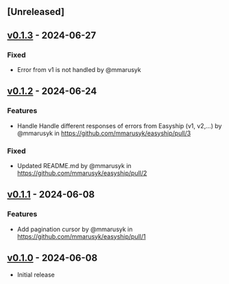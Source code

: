 ## [Unreleased]

## [v0.1.3](https://github.com/mmarusyk/easyship/tree/v0.1.3) - 2024-06-27

### Fixed
- Error from v1 is not handled by @mmarusyk

## [v0.1.2](https://github.com/mmarusyk/easyship/tree/v0.1.2) - 2024-06-24

### Features
- Handle Handle different responses of errors from Easyship (v1, v2,...) by @mmarusyk in https://github.com/mmarusyk/easyship/pull/3

### Fixed
- Updated README.md by @mmarusyk in https://github.com/mmarusyk/easyship/pull/2


## [v0.1.1](https://github.com/mmarusyk/easyship/tree/v0.1.1) - 2024-06-08

### Features
- Add pagination cursor by @mmarusyk in https://github.com/mmarusyk/easyship/pull/1


## [v0.1.0](https://github.com/mmarusyk/easyship/tree/v0.1.0) - 2024-06-08

- Initial release
